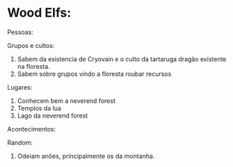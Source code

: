 # Wood Elfs:

Pessoas:



Grupos e cultos:

1. Sabem da existencia de Cryovain e o culto da tartaruga dragão existente na floresta.
2. Sabem sobre grupos vindo a floresta roubar recursos

Lugares:

1. Conhecem bem a neverend forest
2. Templos da lua
3. Lago da neverend forest

Acontecimentos:

Random:

1. Odeiam anões, principalmente os da montanha.
